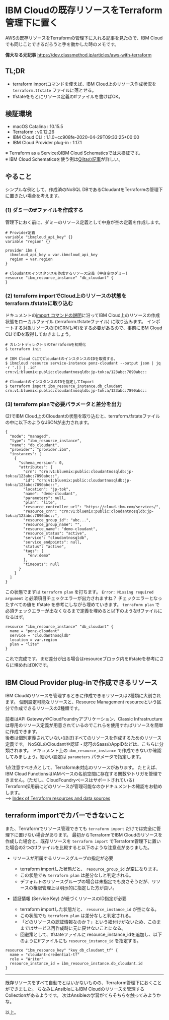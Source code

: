 # IBM Cloudの既存リソースをTerraform管理下に置く

AWSの既存リソースをTerraformの管理下に入れる記事を見たので、IBM Cloudでも同じことできるだろうと手を動かした時のメモです。

**偉大なる元記事**
https://dev.classmethod.jp/articles/aws-with-terraform


## TL;DR

* terraform importコマンドを使えば、IBM Cloud上のリソース作成状況を `terraform.tfstate` ファイルに落とせる。
* tfstateをもとにリソース定義のtfファイルを書けばOK。


## 検証環境

* macOS Catalina : 10.15.5
* Terraform : v0.12.26
* IBM Cloud CLI : 1.1.0+cc908fe-2020-04-29T09:33:25+00:00
* IBM Cloud Provider plug-in : 1.17.1

※ Terraform as a ServiceのIBM Cloud Schematicsでは未検証です。  
※ IBM Cloud Schematicsを使う例は[Qiitaの記事](https://qiita.com/khayama/items/07266c98b32769cf84e0)が詳しい。


## やること

シンプルな例として、作成済のNoSQL DBであるCloudantをTerraformの管理下に置きたい場合を考えます。

### (1) ダミーのtfファイルを作成する

管理下におく前に、ダミーのリソース定義として中身が空の定義を作成します。

```
# Provider定義
variable "ibmcloud_api_key" {}
variable "region" {}

provider ibm {
  ibmcloud_api_key = var.ibmcloud_api_key
  region = var.region
}

# Cloudantのインスタンスを作成するリソース定義 (中身空のダミー)
resource "ibm_resource_instance" "db_cloudant" {
}
```

### (2) terraform importでCloud上のリソースの状態をterraform.tfstateに取り込む

ドキュメントの[import コマンドの説明](https://cloud.ibm.com/docs/terraform?topic=terraform-resource-mgmt-resources#rg-import)に沿ってIBM Cloud上のリソースの作成状態をローカルファイル (terraform.tfstateファイル) に取り込みます。
インポートする対象リソースのID(CRNも可)をする必要があるので、事前にIBM Cloud CLIでIDを取得しておきましょう。

```:bash
# カレントディレクトリのTerraformを初期化
$ terraform init

# IBM Cloud CLIでCloudantのインスタンスのIDを取得する。
$ ibmcloud resource service-instance ponz-cloudant --output json | jq -r '.[] | .id'
crn:v1:bluemix:public:cloudantnosqldb:jp-tok:a/123abc:7890abc::

# CloudantのインスタンスのIDを指定してImport
$ terraform import ibm_resource_instance.db_cloudant crn:v1:bluemix:public:cloudantnosqldb:jp-tok:a/123abc:7890abc::
```


### (3) terraform planで必要パラメータと差分を出力

(2)でIBM Cloud上のCloudantの状態を取り込むと、terraform.tfstateファイルの中に以下のようなJSONが出力されます。

```:json
{
  "mode": "managed",
  "type": "ibm_resource_instance",
  "name": "db_cloudant",
  "provider": "provider.ibm",
  "instances": [
    {
      "schema_version": 0,
      "attributes": {
        "crn": "crn:v1:bluemix:public:cloudantnosqldb:jp-tok:a/123abc:7890abc::",
        "id": "crn:v1:bluemix:public:cloudantnosqldb:jp-tok:a/123abc:7890abc::",
        "location": "jp-tok",
        "name": "demo-cloudant",
        "parameters": null,
        "plan": "lite",
        "resource_controller_url": "https://cloud.ibm.com/services/",
        "resource_crn": "crn:v1:bluemix:public:cloudantnosqldb:jp-tok:a/123abc:7890abc::",
        "resource_group_id": "abc...",
        "resource_group_name": "",
        "resource_name": "demo-cloudant",
        "resource_status": "active",
        "service": "cloudantnosqldb",
        "service_endpoints": null,
        "status": "active",
        "tags": [
          "env:demo"
        ],
        "timeouts": null
      }
    }
  ]
}
```

この状態でまずは `terraform plan` を打ちます。
`Error: Missing required argument` と必須項目チェックエラーが出力されますね？
チェックエラーとなったすべての値を tfstate を参考にしながら埋めていきます。
`terraform plan` で必須チェックエラーが出なくなるまで定義を埋めると以下のようなtfファイルになるはず。

```
resource "ibm_resource_instance" "db_cloudant" {
  name = "ponz-cloudant"
  service = "cloudantnosqldb"
  location = var.region
  plan = "lite"
}
```

これで完成です。まだ差分が出る場合はresourceブロック内をtfstateを参考にさらに埋めればOKです。


## IBM Cloud Provider plug-inで作成できるリソース

IBM Cloudのリソースを管理するときに作成できるリソースは2種類に大別されます。
個別設定可能なリソースと、Resource Management resourceという区分で作成できるリソースの2種類です。

前者はAPI GatewayやCloudFoundryアプリケーション、Classic Infrastructureは専用のリソース定義が用意されているのでこれらを使用すればリソースを簡単に作成できます。  
後者は個別定義されていない(ほぼ)すべてのリソースを作成するためのリソース定義です。
NoSQLのCloudantや認証・認可のSaasのAppIDなどは、こちらに分類されます。 ドキュメント上の `ibm_resource_instance` で作成できないか確認してみましょう。細かい設定は `parameters` パラメータで指定します。

1点注意すべき点として、Terraform未対応のリソースがあります。
たとえば、IBM Cloud FunctionsはIAMベースの名前空間に存在する関数やトリガを管理できません。(ただし、CloudFoundryベースはサポートされている)  
Terraform採用前にどのリソースが管理可能なのかドキュメントの確認をお勧めします。  
--> [Index of Terraform resources and data sources](https://cloud.ibm.com/docs/terraform?topic=terraform-index-of-terraform-resources-and-data-sources)


## terraform importでカバーできないこと

また、Terraformでリソース管理できても `terraform import` だけでは完全に管理下に置けない場合があります。
最初からTerraformでIBM Cloudのリソースを作成した場合と、既存リソースを `terraform import` でTerraform管理下に置いた場合の2つのtfファイルを比較すると以下のような注意点がありました。

* リソースが所属するリソースグループの指定が必要
  * terraform importした状態だと、 `resource_group_id` が空になります。
  * この状態でも `terraform plan` は差分なしと判定される。
  * デフォルトのリソースグループの場合は未指定でも良さそうだが、リソースの権限管理上は明示的に指定した方が良い。

* 認証情報 (Service Key) が紐づくリソースのID指定が必要
  * terraform importした状態だと、 `resource_instance_id` が空になる。
  * この状態でも `terraform plan` は差分なしと判定される。
  * 「どのリソースの認証情報なのか？」という紐付けがないため、このままではサービス再作成時に元に戻せないことになる。
  * 回避策として、tfstateファイルに resource_instance_idを追加し、以下のようにtfファイルにも `resource_instance_id` を指定する。

```
resource "ibm_resource_key" "key_db_cloudant_tf" {
  name = "cloudant-credential-tf"
  role = "Writer"
  resource_instance_id = ibm_resource_instance.db_cloudant.id
}
```

---

既存リソースをすべて自動でとはいかないものの、Terraform管理下におくことができました。
ちなみにAnsibleにもIBM Cloudのリソースを管理するCollectionがあるようです。
次はAnsibleの学習がてらそちらを触ってみようかな。

以上。

